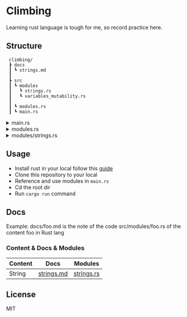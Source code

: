 # Climbing
Learning rust language is tough for me, so record practice here.

## Structure
```
 climbing/
 ┣ docs
 ┃ ┗ strings.md
 ┃
 ┣ src
 ┃ ┗ modules
 ┃   ┗ strings.rs
 ┃   ┗ variables_mutability.rs
 ┃
 ┃ ┗ modules.rs
 ┃ ┗ main.rs
```

<details>
 <summary>main.rs</summary>
 
 ```
mod modules;

use modules::strings::qstring;

fn main() {
    let quote = qstring("Learning rust language is tough for me, so record practice here");

    println!("{}", quote);
}
...
```
</details>

<details>
 <summary>modules.rs</summary>
 
```
pub mod strings;

...
```
</details>

<details>
 <summary>modules/strings.rs</summary>
 
```
/// Create String from &str directly

pub fn qstring(str: &str) -> String {
    String::from(str)
}

...
```
</details>

## Usage

- Install rust in your local follow this [guide](https://www.rust-lang.org/tools/install)
- Clone this repository to your local
- Reference and use modules in `main.rs`
- Cd the root dir
- Run `cargo run` command

## Docs
Example: docs/foo.md is the note of the code src/modules/foo.rs of the content foo in Rust lang
### **Content** & **Docs** & **Modules**
| Content | Docs | Modules |
| --- | --- | --- |
| String | [strings.md](docs/strings.md) | [strings.rs](src/modules/strings.rs) |


## License
MIT